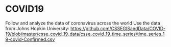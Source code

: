 # COVID19
Follow and analyze the data of coronavirus across the world
Use the data from Johns Hopkin University:
https://github.com/CSSEGISandData/COVID-19/blob/master/csse_covid_19_data/csse_covid_19_time_series/time_series_19-covid-Confirmed.csv
